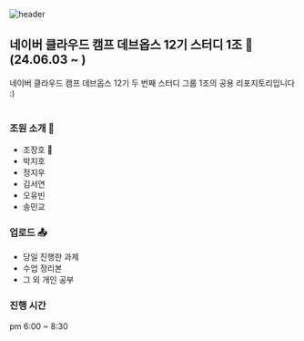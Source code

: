 ![header](https://capsule-render.vercel.app/api?type=soft&color=66ff00&text=Naver%20Could%20Camp%20Devops12&fontColor=ffffff&fontAlign=34&fontAlignY=54&fontSize=40&height=100)

## 네이버 클라우드 캠프 데브옵스 12기 스터디 1조 📖 (24.06.03 ~ )
네이버 클라우드 캠프 데브옵스 12기 두 번째 스터디 그룹 1조의 공용 리포지토리입니다 :)
<br>
<br>

### 조원 소개 👩
- 조장호 🔑
- 박지호
- 정지우
- 김서연
- 오유빈
- 송민교

### 업로드 📤
- 당일 진행한 과제
- 수업 정리본
- 그 외 개인 공부

### 진행 시간
pm 6:00 ~ 8:30
